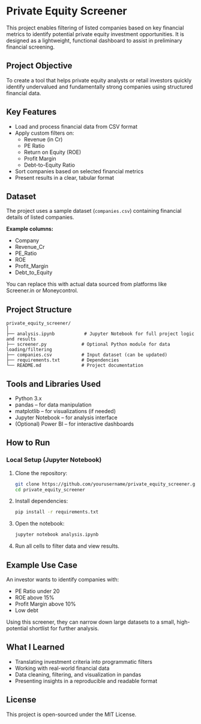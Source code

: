 # Private Equity Screener

This project enables filtering of listed companies based on key financial metrics to identify potential private equity investment opportunities. It is designed as a lightweight, functional dashboard to assist in preliminary financial screening.

## Project Objective

To create a tool that helps private equity analysts or retail investors quickly identify undervalued and fundamentally strong companies using structured financial data.

## Key Features

- Load and process financial data from CSV format
- Apply custom filters on:
  - Revenue (in Cr)
  - PE Ratio
  - Return on Equity (ROE)
  - Profit Margin
  - Debt-to-Equity Ratio
- Sort companies based on selected financial metrics
- Present results in a clear, tabular format

## Dataset

The project uses a sample dataset (`companies.csv`) containing financial details of listed companies.

**Example columns:**
- Company
- Revenue_Cr
- PE_Ratio
- ROE
- Profit_Margin
- Debt_to_Equity

You can replace this with actual data sourced from platforms like Screener.in or Moneycontrol.

## Project Structure

```
private_equity_screener/
│
├── analysis.ipynb           # Jupyter Notebook for full project logic and results
├── screener.py             # Optional Python module for data loading/filtering
├── companies.csv           # Input dataset (can be updated)
├── requirements.txt        # Dependencies
└── README.md               # Project documentation
```

## Tools and Libraries Used

- Python 3.x
- pandas – for data manipulation
- matplotlib – for visualizations (if needed)
- Jupyter Notebook – for analysis interface
- (Optional) Power BI – for interactive dashboards

## How to Run

### Local Setup (Jupyter Notebook)
1. Clone the repository:
   ```bash
   git clone https://github.com/yourusername/private_equity_screener.git
   cd private_equity_screener
   ```

2. Install dependencies:
   ```bash
   pip install -r requirements.txt
   ```

3. Open the notebook:
   ```bash
   jupyter notebook analysis.ipynb
   ```

4. Run all cells to filter data and view results.

## Example Use Case

An investor wants to identify companies with:
- PE Ratio under 20
- ROE above 15%
- Profit Margin above 10%
- Low debt

Using this screener, they can narrow down large datasets to a small, high-potential shortlist for further analysis.

## What I Learned

- Translating investment criteria into programmatic filters
- Working with real-world financial data
- Data cleaning, filtering, and visualization in pandas
- Presenting insights in a reproducible and readable format

## License

This project is open-sourced under the MIT License.